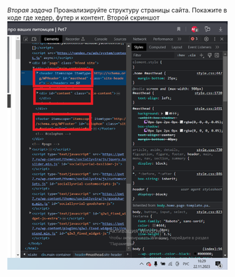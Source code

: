 *Вторая задача*
Проанализируйте структуру страницы сайта. Покажите в коде где хедер, футер и контент.
Второй скриншот ![Screen2.png](Screen2.png)